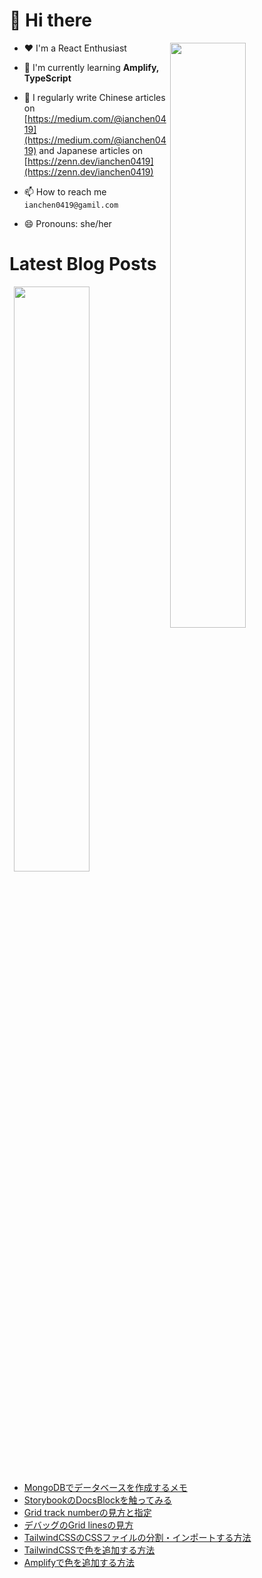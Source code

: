 # 👋 Hi there

<p><img align="right" width="49%" src="https://github-readme-stats.vercel.app/api/top-langs?username=ianchen0419&show_icons=true&locale=en&layout=compact&count_private=false"/></p>


- ❤️ I'm a React Enthusiast

- 🌱 I'm currently learning **Amplify, TypeScript**

- 📝 I regularly write Chinese articles on [https://medium.com/@ianchen0419](https://medium.com/@ianchen0419) and Japanese articles on [https://zenn.dev/ianchen0419](https://zenn.dev/ianchen0419)

- 📫 How to reach me `ianchen0419@gamil.com`

- 😄 Pronouns: she/her 

# Latest Blog Posts

<p><img align="right" width="49%" src="https://github-readme-stats.vercel.app/api?username=ianchen0419&show_icons=true"/></p>

<!-- BLOG-POST-LIST:START -->
- [MongoDBでデータベースを作成するメモ](https://zenn.dev/ianchen0419/articles/496e285ad9ba6d)
- [StorybookのDocsBlockを触ってみる](https://zenn.dev/ianchen0419/articles/af0ce90a2b1d56)
- [Grid track numberの見方と指定](https://zenn.dev/ianchen0419/articles/5c1447f32afaf6)
- [デバッグのGrid linesの見方](https://zenn.dev/ianchen0419/articles/70a5e01d347428)
- [TailwindCSSのCSSファイルの分割・インポートする方法](https://zenn.dev/ianchen0419/articles/e3243a945762bb)
- [TailwindCSSで色を追加する方法](https://zenn.dev/ianchen0419/articles/770a33a726035f)
- [Amplifyで色を追加する方法](https://zenn.dev/ianchen0419/articles/84bb182ba1790d)
<!-- BLOG-POST-LIST:END -->
